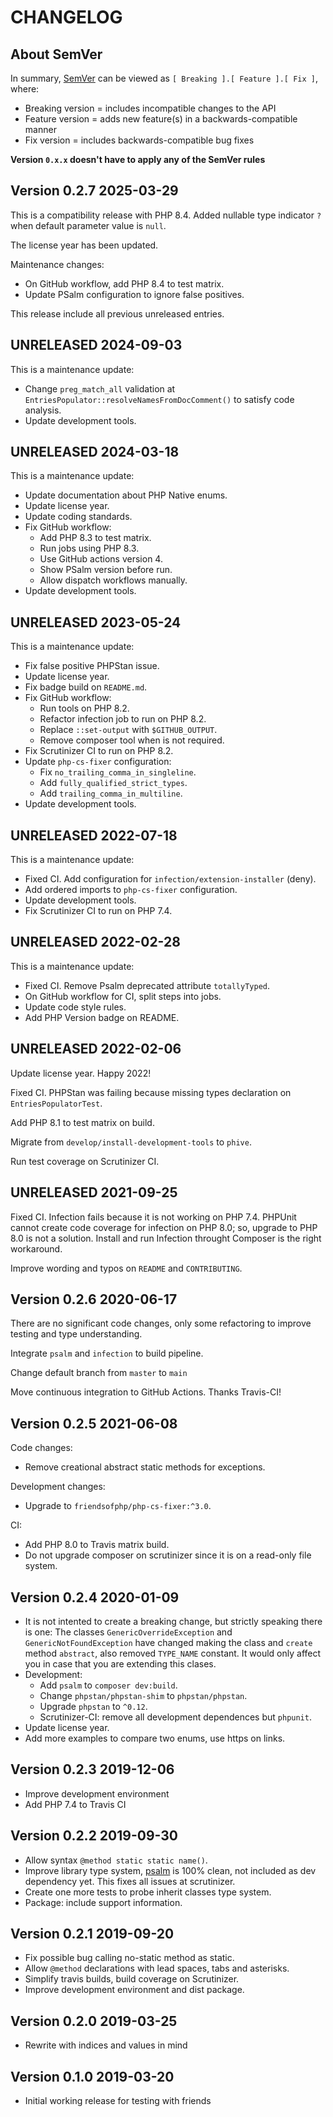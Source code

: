 # CHANGELOG

## About SemVer

In summary, [SemVer](https://semver.org/) can be viewed as `[ Breaking ].[ Feature ].[ Fix ]`, where:

- Breaking version = includes incompatible changes to the API
- Feature version = adds new feature(s) in a backwards-compatible manner
- Fix version = includes backwards-compatible bug fixes

**Version `0.x.x` doesn't have to apply any of the SemVer rules**

## Version 0.2.7 2025-03-29

This is a compatibility release with PHP 8.4.
Added nullable type indicator `?` when default parameter value is `null`.

The license year has been updated.

Maintenance changes:

- On GitHub workflow, add PHP 8.4 to test matrix.
- Update PSalm configuration to ignore false positives.

This release include all previous unreleased entries.

## UNRELEASED 2024-09-03

This is a maintenance update:

- Change `preg_match_all` validation at `EntriesPopulator::resolveNamesFromDocComment()` to satisfy code analysis.
- Update development tools.

## UNRELEASED 2024-03-18

This is a maintenance update:

- Update documentation about PHP Native enums.
- Update license year.
- Update coding standards.
- Fix GitHub workflow:
  - Add PHP 8.3 to test matrix.
  - Run jobs using PHP 8.3.
  - Use GitHub actions version 4.
  - Show PSalm version before run.
  - Allow dispatch workflows manually.
- Update development tools.

## UNRELEASED 2023-05-24

This is a maintenance update:

- Fix false positive PHPStan issue.
- Update license year.
- Fix badge build on `README.md`.
- Fix GitHub workflow:
  - Run tools on PHP 8.2.
  - Refactor infection job to run on PHP 8.2.
  - Replace `::set-output` with `$GITHUB_OUTPUT`.
  - Remove composer tool when is not required.
- Fix Scrutinizer CI to run on PHP 8.2.
- Update `php-cs-fixer` configuration:
  - Fix `no_trailing_comma_in_singleline`.
  - Add `fully_qualified_strict_types`.
  - Add `trailing_comma_in_multiline`. 
- Update development tools.

## UNRELEASED 2022-07-18

This is a maintenance update:

- Fixed CI. Add configuration for `infection/extension-installer` (deny).
- Add ordered imports to `php-cs-fixer` configuration.
- Update development tools.
- Fix Scrutinizer CI to run on PHP 7.4.

## UNRELEASED 2022-02-28

This is a maintenance update:

- Fixed CI. Remove Psalm deprecated attribute `totallyTyped`.
- On GitHub workflow for CI, split steps into jobs.
- Update code style rules.
- Add PHP Version badge on README.

## UNRELEASED 2022-02-06

Update license year. Happy 2022!

Fixed CI. PHPStan was failing because missing types declaration on `EntriesPopulatorTest`.

Add PHP 8.1 to test matrix on build.

Migrate from `develop/install-development-tools` to `phive`.

Run test coverage on Scrutinizer CI.

## UNRELEASED 2021-09-25

Fixed CI. Infection fails because it is not working on PHP 7.4.
PHPUnit cannot create code coverage for infection on PHP 8.0; so, upgrade to PHP 8.0 is not a solution.
Install and run Infection throught Composer is the right workaround.

Improve wording and typos on `README` and `CONTRIBUTING`.

## Version 0.2.6 2020-06-17

There are no significant code changes, only some refactoring to improve testing and type understanding.

Integrate `psalm` and `infection` to build pipeline.

Change default branch from `master` to `main`

Move continuous integration to GitHub Actions. Thanks Travis-CI!

## Version 0.2.5 2021-06-08

Code changes:

- Remove creational abstract static methods for exceptions.

Development changes:

- Upgrade to `friendsofphp/php-cs-fixer:^3.0`.

CI:

- Add PHP 8.0 to Travis matrix build.
- Do not upgrade composer on scrutinizer since it is on a read-only file system.

## Version 0.2.4 2020-01-09

- It is not intented to create a breaking change, but strictly speaking there is one:
  The classes `GenericOverrideException` and `GenericNotFoundException` have changed making the class and `create` method
  `abstract`, also removed `TYPE_NAME` constant. It would only affect you in case that you are extending this clases.  
- Development:
    - Add `psalm` to `composer dev:build`.
    - Change `phpstan/phpstan-shim` to `phpstan/phpstan`.
    - Upgrade `phpstan` to `^0.12`.
    - Scrutinizer-CI: remove all development dependences but `phpunit`. 
- Update license year.
- Add more examples to compare two enums, use https on links.

## Version 0.2.3 2019-12-06

- Improve development environment
- Add PHP 7.4 to Travis CI

## Version 0.2.2 2019-09-30

- Allow syntax `@method static static name()`.
- Improve library type system, [psalm](https://github.com/vimeo/psalm) is 100% clean,
  not included as dev dependency yet. This fixes all issues at scrutinizer.
- Create one more tests to probe inherit classes type system.
- Package: include support information.

## Version 0.2.1 2019-09-20

- Fix possible bug calling no-static method as static.
- Allow `@method` declarations with lead spaces, tabs and asterisks.
- Simplify travis builds, build coverage on Scrutinizer.
- Improve development environment and dist package.

## Version 0.2.0 2019-03-25

- Rewrite with indices and values in mind

## Version 0.1.0 2019-03-20

- Initial working release for testing with friends
